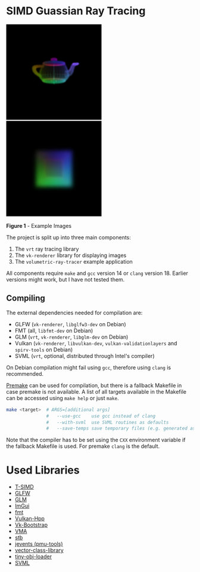 # SIMD Guassian Ray Tracing
<p>
<img src="./images/tea.gif" width=256 height=256 />
<img src="./images/cube.gif" width=256 height=256 />
</p>

**Figure 1** - Example Images

The project is split up into three main components:
1. The `vrt` ray tracing library
2. The `vk-renderer` library for displaying images
3. The `volumetric-ray-tracer` example application

All components require `make` and `gcc` version 14 or `clang` version 18. Earlier versions might work, but I have not tested them.

## Compiling
The external dependencies needed for compilation are:
* GLFW (`vk-renderer`, `libglfw3-dev` on Debian)
* FMT (all, `libfmt-dev` on Debian)
* GLM (`vrt`, `vk-renderer`, `libglm-dev` on Debian)
* Vulkan (`vk-renderer`, `libvulkan-dev`, `vulkan-validationlayers` and `spirv-tools` on Debian)
* SVML (`vrt`, optional, distributed through Intel's compiler)

On Debian compilation might fail using `gcc`, therefore using `clang` is recommended.

[Premake](https://premake.github.io/) can be used for compilation, but there is a fallback Makefile in case premake is not available.
A list of all targets available in the Makefile can be accessed using `make help` or just `make`.

```sh
make <target>  # ARGS=[additional args]
               #   --use-gcc    use gcc instead of clang
               #   --with-svml  use SVML routines as defaults
               #   --save-temps save temporary files (e.g. generated assembly)
```

Note that the compiler has to be set using the `CXX` environment variable if the fallback Makefile is used. For premake `clang` is the default.

# Used Libraries
* [T-SIMD](http://www.ti.uni-bielefeld.de/html/people/moeller/tsimd_warpingsimd.html)
* [GLFW](https://github.com/glfw/glfw)
* [GLM](https://github.com/g-truc/glm)
* [ImGui](https://github.com/ocornut/imgui)
* [fmt](https://github.com/fmtlib/fmt)
* [Vulkan-Hpp](https://github.com/KhronosGroup/Vulkan-Hpp)
* [Vk-Bootstrap](https://github.com/charles-lunarg/vk-bootstrap)
* [VMA](https://github.com/GPUOpen-LibrariesAndSDKs/VulkanMemoryAllocator)
* [stb](https://github.com/nothings/stb)
* [jevents (pmu-tools)](https://github.com/andikleen/pmu-tools/tree/master/jevents)
* [vector-class-library](https://github.com/vectorclass/version2)
* [tiny-obj-loader](https://github.com/tinyobjloader/tinyobjloader)
* [SVML](https://www.intel.com/content/www/us/en/docs/cpp-compiler/developer-guide-reference/2021-8/intrinsics-for-short-vector-math-library-ops.html)
